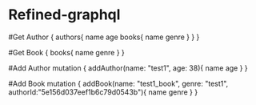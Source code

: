 # Refined-graphql

#Get Author
{
authors{
name
age
books{
name
genre
}
}
}

#Get Book
{
books{
name
genre
}
}

#Add Author
mutation {
addAuthor(name: "test1", age: 38){
name
age
}
}

#Add Book
mutation {
addBook(name: "test1_book", genre: "test1", authorId:"5e156d037eef1b6c79d0543b"){
name
genre
}
}
